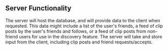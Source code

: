## Server Functionality 

The server will host the database, and will provide data to the client when requested. This data might include a list of the user's friends, a feed of clip posts by the user's friends and follows, or a feed of clip posts from non-friend users for use in the discovery feature. The server will take and store input from the client, including clip posts and friend requests/accepts.
